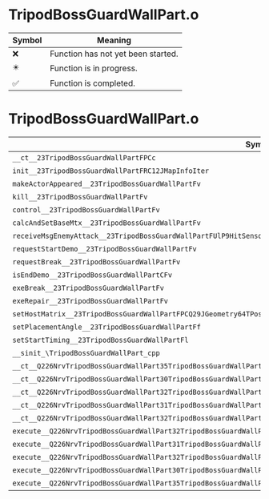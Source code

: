 # TripodBossGuardWallPart.o
| Symbol | Meaning 
| ------------- | ------------- 
| :x: | Function has not yet been started. 
| :eight_pointed_black_star: | Function is in progress. 
| :white_check_mark: | Function is completed. 


# TripodBossGuardWallPart.o
| Symbol | Decompiled? |
| ------------- | ------------- |
| `__ct__23TripodBossGuardWallPartFPCc` | :x: |
| `init__23TripodBossGuardWallPartFRC12JMapInfoIter` | :x: |
| `makeActorAppeared__23TripodBossGuardWallPartFv` | :x: |
| `kill__23TripodBossGuardWallPartFv` | :x: |
| `control__23TripodBossGuardWallPartFv` | :x: |
| `calcAndSetBaseMtx__23TripodBossGuardWallPartFv` | :x: |
| `receiveMsgEnemyAttack__23TripodBossGuardWallPartFUlP9HitSensorP9HitSensor` | :x: |
| `requestStartDemo__23TripodBossGuardWallPartFv` | :x: |
| `requestBreak__23TripodBossGuardWallPartFv` | :x: |
| `isEndDemo__23TripodBossGuardWallPartCFv` | :x: |
| `exeBreak__23TripodBossGuardWallPartFv` | :x: |
| `exeRepair__23TripodBossGuardWallPartFv` | :x: |
| `setHostMatrix__23TripodBossGuardWallPartFPCQ29JGeometry64TPosition3<Q29JGeometry38TMatrix34<Q29JGeometry13SMatrix34C<f>>>` | :x: |
| `setPlacementAngle__23TripodBossGuardWallPartFf` | :x: |
| `setStartTiming__23TripodBossGuardWallPartFl` | :x: |
| `__sinit_\TripodBossGuardWallPart_cpp` | :x: |
| `__ct__Q226NrvTripodBossGuardWallPart35TripodBossGuardWallPartNrvNonActiveFv` | :x: |
| `__ct__Q226NrvTripodBossGuardWallPart30TripodBossGuardWallPartNrvDemoFv` | :x: |
| `__ct__Q226NrvTripodBossGuardWallPart32TripodBossGuardWallPartNrvActiveFv` | :x: |
| `__ct__Q226NrvTripodBossGuardWallPart31TripodBossGuardWallPartNrvBreakFv` | :x: |
| `__ct__Q226NrvTripodBossGuardWallPart32TripodBossGuardWallPartNrvRepairFv` | :x: |
| `execute__Q226NrvTripodBossGuardWallPart32TripodBossGuardWallPartNrvRepairCFP5Spine` | :x: |
| `execute__Q226NrvTripodBossGuardWallPart31TripodBossGuardWallPartNrvBreakCFP5Spine` | :x: |
| `execute__Q226NrvTripodBossGuardWallPart32TripodBossGuardWallPartNrvActiveCFP5Spine` | :x: |
| `execute__Q226NrvTripodBossGuardWallPart30TripodBossGuardWallPartNrvDemoCFP5Spine` | :x: |
| `execute__Q226NrvTripodBossGuardWallPart35TripodBossGuardWallPartNrvNonActiveCFP5Spine` | :x: |
